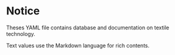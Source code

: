 # Notice

Theses YAML file contains database and documentation on textile technology.

Text values use the Markdown language for rich contents.

